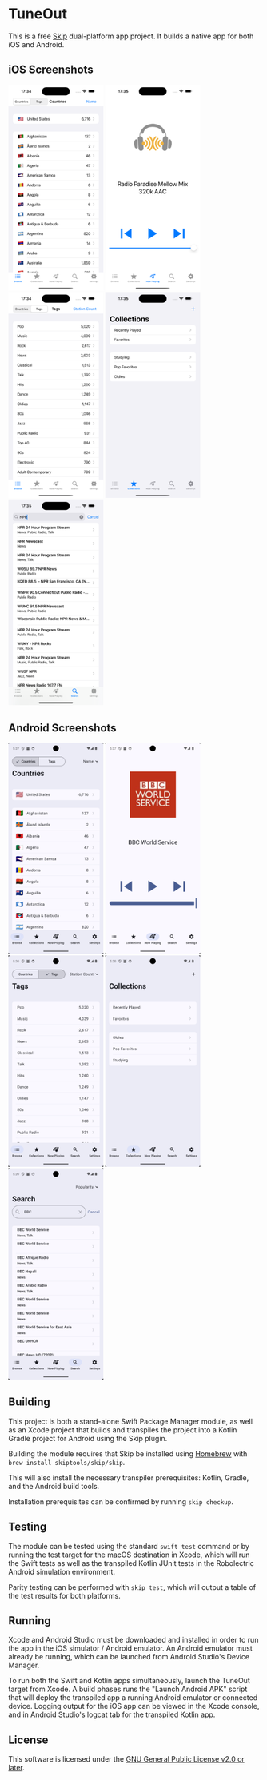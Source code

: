 # TuneOut

This is a free [Skip](https://skip.tools) dual-platform app project.
It builds a native app for both iOS and Android.

## iOS Screenshots

<img src="Darwin/fastlane/screenshots/en-US/1_en-US.png" width="190" /> <img src="Darwin/fastlane/screenshots/en-US/2_en-US.png" width="190" /> <img src="Darwin/fastlane/screenshots/en-US/3_en-US.png" width="190" /> <img src="Darwin/fastlane/screenshots/en-US/4_en-US.png" width="190" /> <img src="Darwin/fastlane/screenshots/en-US/5_en-US.png" width="190" />


## Android Screenshots

<img src="Android/fastlane/metadata/android/en-US/images/phoneScreenshots/1_en-US.png" width="190" /> <img src="Android/fastlane/metadata/android/en-US/images/phoneScreenshots/2_en-US.png" width="190" /> <img src="Android/fastlane/metadata/android/en-US/images/phoneScreenshots/3_en-US.png" width="190" /> <img src="Android/fastlane/metadata/android/en-US/images/phoneScreenshots/4_en-US.png" width="190" /> <img src="Android/fastlane/metadata/android/en-US/images/phoneScreenshots/5_en-US.png" width="190" />



## Building

This project is both a stand-alone Swift Package Manager module,
as well as an Xcode project that builds and transpiles the project
into a Kotlin Gradle project for Android using the Skip plugin.

Building the module requires that Skip be installed using
[Homebrew](https://brew.sh) with `brew install skiptools/skip/skip`.

This will also install the necessary transpiler prerequisites:
Kotlin, Gradle, and the Android build tools.

Installation prerequisites can be confirmed by running `skip checkup`.

## Testing

The module can be tested using the standard `swift test` command
or by running the test target for the macOS destination in Xcode,
which will run the Swift tests as well as the transpiled
Kotlin JUnit tests in the Robolectric Android simulation environment.

Parity testing can be performed with `skip test`,
which will output a table of the test results for both platforms.

## Running

Xcode and Android Studio must be downloaded and installed in order to
run the app in the iOS simulator / Android emulator.
An Android emulator must already be running, which can be launched from
Android Studio's Device Manager.

To run both the Swift and Kotlin apps simultaneously,
launch the TuneOut target from Xcode.
A build phases runs the "Launch Android APK" script that
will deploy the transpiled app a running Android emulator or connected device.
Logging output for the iOS app can be viewed in the Xcode console, and in
Android Studio's logcat tab for the transpiled Kotlin app.

## License

This software is licensed under the [GNU General Public License v2.0 or later](https://spdx.org/licenses/GPL-2.0-or-later.html).
